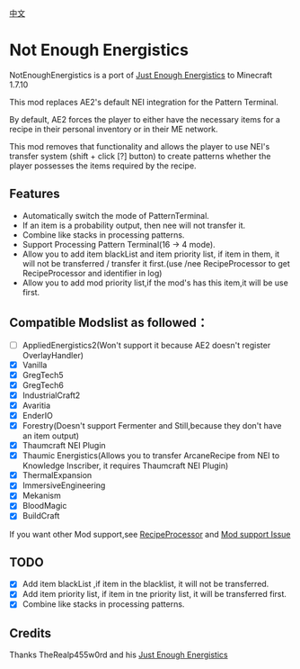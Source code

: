 [中文](READNE_CN.md)

# Not Enough Energistics
NotEnoughEnergistics is a port of [Just Enough Energistics](https://www.curseforge.com/minecraft/mc-mods/just-enough-energistics-jee) to Minecraft 1.7.10

This mod replaces AE2's default NEI integration for the Pattern Terminal.

By default, AE2 forces the player to either have the necessary items for a recipe in their personal inventory or in their ME network.

This mod removes that functionality and allows the player to use NEI's transfer system (shift + click [?] button) to create patterns whether the player possesses the items required by the recipe.


## Features

- Automatically switch the mode of PatternTerminal.
- If an item is a probability output, then nee will not transfer it.
- Combine like stacks in processing patterns.
- Support Processing Pattern Terminal(16 -> 4 mode).
- Allow you to add item blackList and item priority list, if item in them, it will not be transferred / transfer it first.(use /nee RecipeProcessor to get RecipeProcessor and identifier in log)
- Allow you to add mod priority list,if the mod's has this item,it will be use first.

## Compatible Modslist as followed：

- [ ]  AppliedEnergistics2(Won't support it because AE2 doesn't register OverlayHandler)
- [x]  Vanilla
- [x]  GregTech5
- [x]  GregTech6
- [x]  IndustrialCraft2
- [x]  Avaritia
- [x]  EnderIO 
- [x]  Forestry(Doesn't support Fermenter and Still,because they don't have an item output)
- [x]  Thaumcraft NEI Plugin
- [x]  Thaumic Energistics(Allows you to transfer ArcaneRecipe from NEI to Knowledge Inscriber, it requires Thaumcraft NEI Plugin)
- [x]  ThermalExpansion
- [x]  ImmersiveEngineering
- [x]  Mekanism
- [x]  BloodMagic
- [x]  BuildCraft

If you want other Mod support,see [RecipeProcessor](./src/main/java/com/github/vfyjxf/nee/processor/RecipeProcessor.java) and [Mod support Issue](https://github.com/vfyjxf/NotEnoughEnergistics/issues/1)

## TODO

- [x]  Add item blackList ,if item in the blacklist, it will not be transferred.
- [x]  Add item  priority list, if item in tne priority list, it will be transferred first.
- [x]  Combine like stacks in processing patterns.

## Credits
Thanks TheRealp455w0rd and his [Just Enough Energistics](https://www.curseforge.com/minecraft/mc-mods/just-enough-energistics-jee)
